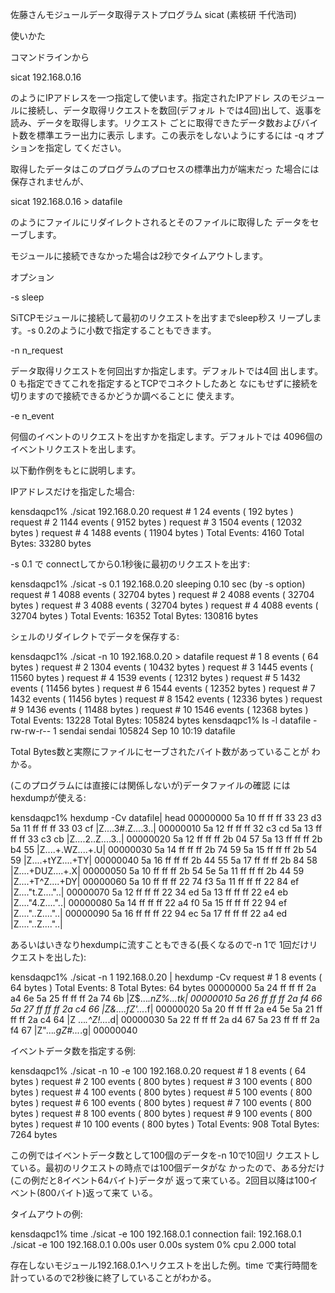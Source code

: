 佐藤さんモジュールデータ取得テストプログラム sicat (素核研 千代浩司)

使いかた

コマンドラインから

sicat 192.168.0.16

のようにIPアドレスを一つ指定して使います。指定されたIPアドレ
スのモジュールに接続し、データ取得リクエストを数回(デフォル
トでは4回)出して、返事を読み、データを取得します。リクエスト
ごとに取得できたデータ数およびバイト数を標準エラー出力に表示
します。この表示をしないようにするには -q オプションを指定し
てください。

取得したデータはこのプログラムのプロセスの標準出力が端末だっ
た場合には保存されませんが、

sicat 192.168.0.16 > datafile

のようにファイルにリダイレクトされるとそのファイルに取得した
データをセーブします。

モジュールに接続できなかった場合は2秒でタイムアウトします。

オプション

-s sleep

SiTCPモジュールに接続して最初のリクエストを出すまでsleep秒ス
リープします。-s 0.2のように小数で指定することもできます。

-n n_request

データ取得リクエストを何回出すか指定します。デフォルトでは4回
出します。0 も指定できてこれを指定するとTCPでコネクトしたあと
なにもせずに接続を切りますので接続できるかどうか調べることに
使えます。

-e n_event

何個のイベントのリクエストを出すかを指定します。デフォルトでは
4096個のイベントリクエストを出します。

以下動作例をもとに説明します。

IPアドレスだけを指定した場合:

kensdaqpc1% ./sicat 192.168.0.20
request #    1    24 events (   192 bytes )
request #    2  1144 events (  9152 bytes )
request #    3  1504 events ( 12032 bytes )
request #    4  1488 events ( 11904 bytes )
Total Events: 4160
Total Bytes:  33280 bytes

-s 0.1 で connectしてから0.1秒後に最初のリクエストを出す:

kensdaqpc1% ./sicat -s 0.1 192.168.0.20
sleeping 0.10 sec (by -s option)
request #    1  4088 events ( 32704 bytes )
request #    2  4088 events ( 32704 bytes )
request #    3  4088 events ( 32704 bytes )
request #    4  4088 events ( 32704 bytes )
Total Events: 16352
Total Bytes:  130816 bytes

シェルのリダイレクトでデータを保存する:

kensdaqpc1% ./sicat -n 10 192.168.0.20 > datafile
request #    1     8 events (    64 bytes )
request #    2  1304 events ( 10432 bytes )
request #    3  1445 events ( 11560 bytes )
request #    4  1539 events ( 12312 bytes )
request #    5  1432 events ( 11456 bytes )
request #    6  1544 events ( 12352 bytes )
request #    7  1432 events ( 11456 bytes )
request #    8  1542 events ( 12336 bytes )
request #    9  1436 events ( 11488 bytes )
request #   10  1546 events ( 12368 bytes )
Total Events: 13228
Total Bytes:  105824 bytes
kensdaqpc1% ls -l datafile
-rw-rw-r--  1 sendai sendai 105824 Sep 10 10:19 datafile

Total Bytes数と実際にファイルにセーブされたバイト数があっていることが
わかる。

(このプログラムには直接には関係しないが)データファイルの確認
にはhexdumpが使える:

kensdaqpc1% hexdump -Cv datafile| head
00000000  5a 10 ff ff ff 33 23 d3  5a 11 ff ff ff 33 03 cf  |Z....3#.Z....3..|
00000010  5a 12 ff ff ff 32 c3 cd  5a 13 ff ff ff 33 c3 cb  |Z....2..Z....3..|
00000020  5a 12 ff ff ff 2b 04 57  5a 13 ff ff ff 2b b4 55  |Z....+.WZ....+.U|
00000030  5a 14 ff ff ff 2b 74 59  5a 15 ff ff ff 2b 54 59  |Z....+tYZ....+TY|
00000040  5a 16 ff ff ff 2b 44 55  5a 17 ff ff ff 2b 84 58  |Z....+DUZ....+.X|
00000050  5a 10 ff ff ff 2b 54 5e  5a 11 ff ff ff 2b 44 59  |Z....+T^Z....+DY|
00000060  5a 10 ff ff ff 22 74 f3  5a 11 ff ff ff 22 84 ef  |Z...."t.Z...."..|
00000070  5a 12 ff ff ff 22 34 ed  5a 13 ff ff ff 22 e4 eb  |Z...."4.Z...."..|
00000080  5a 14 ff ff ff 22 a4 f0  5a 15 ff ff ff 22 94 ef  |Z...."..Z...."..|
00000090  5a 16 ff ff ff 22 94 ec  5a 17 ff ff ff 22 a4 ed  |Z...."..Z...."..|

あるいはいきなりhexdumpに流すこともできる(長くなるので-n 1で
1回だけリクエストを出した):

kensdaqpc1% ./sicat -n 1 192.168.0.20 | hexdump -Cv
request #    1     8 events (    64 bytes )
Total Events: 8
Total Bytes:  64 bytes
00000000  5a 24 ff ff ff 2a a4 6e  5a 25 ff ff ff 2a 74 6b  |Z$...*.nZ%...*tk|
00000010  5a 26 ff ff ff 2a f4 66  5a 27 ff ff ff 2a c4 66  |Z&...*.fZ'...*.f|
00000020  5a 20 ff ff ff 2a e4 5e  5a 21 ff ff ff 2a c4 64  |Z ...*.^Z!...*.d|
00000030  5a 22 ff ff ff 2a d4 67  5a 23 ff ff ff 2a f4 67  |Z"...*.gZ#...*.g|
00000040

イベントデータ数を指定する例:

kensdaqpc1% ./sicat -n 10 -e 100 192.168.0.20
request #    1     8 events (    64 bytes )
request #    2   100 events (   800 bytes )
request #    3   100 events (   800 bytes )
request #    4   100 events (   800 bytes )
request #    5   100 events (   800 bytes )
request #    6   100 events (   800 bytes )
request #    7   100 events (   800 bytes )
request #    8   100 events (   800 bytes )
request #    9   100 events (   800 bytes )
request #   10   100 events (   800 bytes )
Total Events: 908
Total Bytes:  7264 bytes

この例ではイベントデータ数として100個のデータを-n 10で10回リ
クエストしている。最初のリクエストの時点では100個データがな
かったので、ある分だけ(この例だと8イベント64バイト)データが
返って来ている。2回目以降は100イベント(800バイト)返って来て
いる。

タイムアウトの例:

kensdaqpc1% time ./sicat -e 100 192.168.0.1
connection fail: 192.168.0.1
./sicat -e 100 192.168.0.1  0.00s user 0.00s system 0% cpu 2.000 total

存在しないモジュール192.168.0.1へリクエストを出した例。time
で実行時間を計っているので2秒後に終了していることがわかる。
